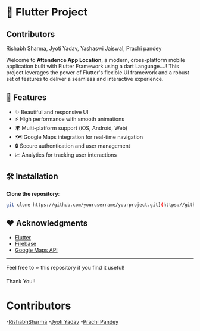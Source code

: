 # 🚀 Flutter Project 

## Contributors
Rishabh Sharma,
Jyoti Yadav,
Yashaswi Jaiswal, 
Prachi pandey


Welcome to **Attendence App Location**, a modern, cross-platform mobile application built with Flutter Framework using a dart Language....! This project leverages the power of Flutter's flexible UI framework and a robust set of features to deliver a seamless and interactive experience.

## 🌟 Features

- ✨ Beautiful and responsive UI
- ⚡ High performance with smooth animations
- 🌍 Multi-platform support (iOS, Android, Web)
- 🗺️ Google Maps integration for real-time navigation
- 🔒 Secure authentication and user management
- 📈 Analytics for tracking user interactions

## 🛠️ Installation
 **Clone the repository**:
   ```bash
   git clone https://github.com/yourusername/yourproject.git](https://github.com/yashijais5/Attendance_App_Location.git)
   ```

## ❤️ Acknowledgments

- [Flutter](https://flutter.dev/)
- [Firebase](https://firebase.google.com/)
- [Google Maps API](https://developers.google.com/maps/documentation)

---

Feel free to ⭐ this repository if you find it useful!

Thank You!!

# Contributors
-[RishabhSharma](https://github.com/the-rishabh-sharma)
-[Jyoti Yadav](https://github.com/jyotiyadv23)
-[Prachi Pandey](https://github.com/prachiipandey)
